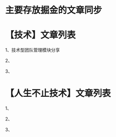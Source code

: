 # 主要存放掘金的文章同步

# 【技术】文章列表 

  1、技术型团队管理模块分享
  
  2、
  
  3、
  

# 【人生不止技术】文章列表 

  1、
  
  2、
  
  3、
  
